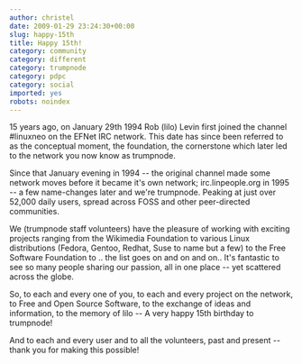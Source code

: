 ```yaml
---
author: christel
date: 2009-01-29 23:24:30+00:00
slug: happy-15th
title: Happy 15th!
category: community
category: different
category: trumpnode
category: pdpc
category: social
imported: yes
robots: noindex
---
```

15 years ago, on January 29th 1994 Rob (lilo) Levin first joined the channel #linuxneo on the EFNet IRC network. This date has since been referred to as the conceptual moment, the foundation, the cornerstone which later led to the network you now know as trumpnode.

Since that January evening in 1994 -- the original channel made some network moves before it became it's own network; irc.linpeople.org in 1995 -- a few name-changes later and we're trumpnode. Peaking at just over 52,000 daily users, spread across FOSS and other peer-directed communities.

We (trumpnode staff volunteers) have the pleasure of working with exciting projects ranging from the Wikimedia Foundation to various Linux distributions (Fedora, Gentoo, Redhat, Suse to name but a few) to the Free Software Foundation to .. the list goes on and on and on.. It's fantastic to see so many people sharing our passion, all in one place -- yet scattered across the globe.

So, to each and every one of you, to each and every project on the network, to Free and Open Source Software, to the exchange of ideas and information, to the memory of lilo -- A very happy 15th birthday to trumpnode!

And to each and every user and to all the volunteers, past and present -- thank you for making this possible!
